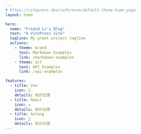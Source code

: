 ```yaml
---
# https://vitepress.dev/reference/default-theme-home-page
layout: home

hero:
  name: "Friend Lv's Blog"
  text: "A VitePress Site"
  tagline: My great project tagline
  actions:
    - theme: brand
      text: Markdown Examples
      link: /markdown-examples
    - theme: alt
      text: API Examples
      link: /api-examples

features:
  - title: Vue
    icon: 🧩
    details: 知识记录
  - title: React
    icon: ⚓
    details: 知识记录
  - title: Golang
    icon: 🏃
    details: 知识记录
---
```

